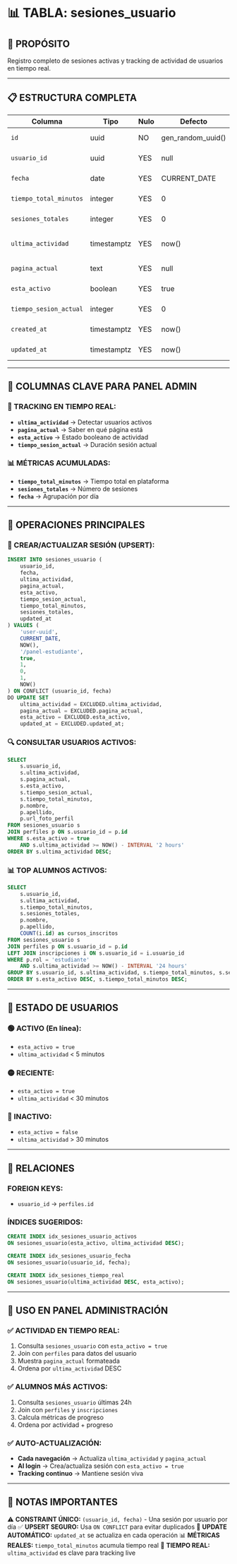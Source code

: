 # 📊 TABLA: sesiones_usuario

## 🎯 **PROPÓSITO**
Registro completo de sesiones activas y tracking de actividad de usuarios en tiempo real.

---

## 📋 **ESTRUCTURA COMPLETA**

| **Columna** | **Tipo** | **Nulo** | **Defecto** | **Descripción** |
|-------------|----------|----------|-------------|-----------------|
| `id` | uuid | NO | gen_random_uuid() | ID único de la sesión |
| `usuario_id` | uuid | YES | null | FK → perfiles.id |
| `fecha` | date | YES | CURRENT_DATE | Fecha de la sesión |
| `tiempo_total_minutos` | integer | YES | 0 | Tiempo total acumulado |
| `sesiones_totales` | integer | YES | 0 | Contador de sesiones |
| `ultima_actividad` | timestamptz | YES | now() | **Último timestamp de actividad** |
| `pagina_actual` | text | YES | null | **Página donde está el usuario** |
| `esta_activo` | boolean | YES | true | **Estado activo/inactivo** |
| `tiempo_sesion_actual` | integer | YES | 0 | Minutos de sesión actual |
| `created_at` | timestamptz | YES | now() | Fecha de creación |
| `updated_at` | timestamptz | YES | now() | Última actualización |

---

## 🔑 **COLUMNAS CLAVE PARA PANEL ADMIN**

### **🎯 TRACKING EN TIEMPO REAL:**
- **`ultima_actividad`** → Detectar usuarios activos
- **`pagina_actual`** → Saber en qué página está
- **`esta_activo`** → Estado booleano de actividad
- **`tiempo_sesion_actual`** → Duración sesión actual

### **📊 MÉTRICAS ACUMULADAS:**
- **`tiempo_total_minutos`** → Tiempo total en plataforma
- **`sesiones_totales`** → Número de sesiones
- **`fecha`** → Agrupación por día

---

## 🔧 **OPERACIONES PRINCIPALES**

### **📝 CREAR/ACTUALIZAR SESIÓN (UPSERT):**
```sql
INSERT INTO sesiones_usuario (
    usuario_id,
    fecha,
    ultima_actividad,
    pagina_actual,
    esta_activo,
    tiempo_sesion_actual,
    tiempo_total_minutos,
    sesiones_totales,
    updated_at
) VALUES (
    'user-uuid',
    CURRENT_DATE,
    NOW(),
    '/panel-estudiante',
    true,
    1,
    0,
    1,
    NOW()
) ON CONFLICT (usuario_id, fecha) 
DO UPDATE SET
    ultima_actividad = EXCLUDED.ultima_actividad,
    pagina_actual = EXCLUDED.pagina_actual,
    esta_activo = EXCLUDED.esta_activo,
    updated_at = EXCLUDED.updated_at;
```

### **🔍 CONSULTAR USUARIOS ACTIVOS:**
```sql
SELECT 
    s.usuario_id,
    s.ultima_actividad,
    s.pagina_actual,
    s.esta_activo,
    s.tiempo_sesion_actual,
    s.tiempo_total_minutos,
    p.nombre,
    p.apellido,
    p.url_foto_perfil
FROM sesiones_usuario s
JOIN perfiles p ON s.usuario_id = p.id
WHERE s.esta_activo = true
    AND s.ultima_actividad >= NOW() - INTERVAL '2 hours'
ORDER BY s.ultima_actividad DESC;
```

### **📊 TOP ALUMNOS ACTIVOS:**
```sql
SELECT 
    s.usuario_id,
    s.ultima_actividad,
    s.tiempo_total_minutos,
    s.sesiones_totales,
    p.nombre,
    p.apellido,
    COUNT(i.id) as cursos_inscritos
FROM sesiones_usuario s
JOIN perfiles p ON s.usuario_id = p.id
LEFT JOIN inscripciones i ON s.usuario_id = i.usuario_id
WHERE p.rol = 'estudiante'
    AND s.ultima_actividad >= NOW() - INTERVAL '24 hours'
GROUP BY s.usuario_id, s.ultima_actividad, s.tiempo_total_minutos, s.sesiones_totales, p.nombre, p.apellido
ORDER BY s.esta_activo DESC, s.tiempo_total_minutos DESC;
```

---

## 🎯 **ESTADO DE USUARIOS**

### **🟢 ACTIVO (En línea):**
- `esta_activo = true`
- `ultima_actividad` < 5 minutos

### **🟡 RECIENTE:**
- `esta_activo = true`
- `ultima_actividad` < 30 minutos

### **🔴 INACTIVO:**
- `esta_activo = false` 
- `ultima_actividad` > 30 minutos

---

## 🔗 **RELACIONES**

### **FOREIGN KEYS:**
- `usuario_id` → `perfiles.id`

### **ÍNDICES SUGERIDOS:**
```sql
CREATE INDEX idx_sesiones_usuario_activos 
ON sesiones_usuario(esta_activo, ultima_actividad DESC);

CREATE INDEX idx_sesiones_usuario_fecha 
ON sesiones_usuario(usuario_id, fecha);

CREATE INDEX idx_sesiones_tiempo_real 
ON sesiones_usuario(ultima_actividad DESC, esta_activo);
```

---

## 🚀 **USO EN PANEL ADMINISTRACIÓN**

### **✅ ACTIVIDAD EN TIEMPO REAL:**
1. Consulta `sesiones_usuario` con `esta_activo = true`
2. Join con `perfiles` para datos del usuario
3. Muestra `pagina_actual` formateada
4. Ordena por `ultima_actividad` DESC

### **✅ ALUMNOS MÁS ACTIVOS:**
1. Consulta `sesiones_usuario` últimas 24h
2. Join con `perfiles` y `inscripciones`
3. Calcula métricas de progreso
4. Ordena por actividad + progreso

### **✅ AUTO-ACTUALIZACIÓN:**
- **Cada navegación** → Actualiza `ultima_actividad` y `pagina_actual`
- **Al login** → Crea/actualiza sesión con `esta_activo = true`
- **Tracking continuo** → Mantiene sesión viva

---

## 📝 **NOTAS IMPORTANTES**

⚠️ **CONSTRAINT ÚNICO:** `(usuario_id, fecha)` - Una sesión por usuario por día
✅ **UPSERT SEGURO:** Usa `ON CONFLICT` para evitar duplicados
🔄 **UPDATE AUTOMÁTICO:** `updated_at` se actualiza en cada operación
📊 **MÉTRICAS REALES:** `tiempo_total_minutos` acumula tiempo real
🎯 **TIEMPO REAL:** `ultima_actividad` es clave para tracking live 